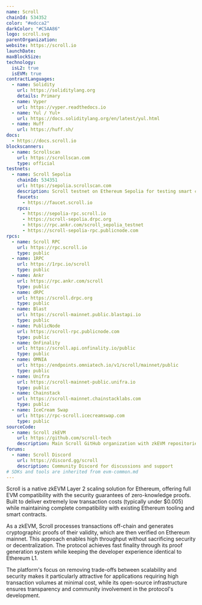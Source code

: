 ```yaml
---
name: Scroll
chainId: 534352
color: "#edcca2"
darkColor: "#C5AA86"
logo: scroll.svg
parentOrganization: 
website: https://scroll.io
launchDate: 
maxBlockSize: 
technology:
  isL2: true
  isEVM: true
contractLanguages:
  - name: Solidity
    url: https://soliditylang.org
    details: Primary
  - name: Vyper
    url: https://vyper.readthedocs.io
  - name: Yul / Yul+
    url: https://docs.soliditylang.org/en/latest/yul.html
  - name: Huff
    url: https://huff.sh/
docs:
  - https://docs.scroll.io
blockscanners:
  - name: Scrollscan
    url: https://scrollscan.com
    type: official
testnets:
  - name: Scroll Sepolia
    chainId: 534351
    url: https://sepolia.scrollscan.com
    description: Scroll testnet on Ethereum Sepolia for testing smart contracts and dApps on the zkEVM.
    faucets:
      - https://faucet.scroll.io
    rpcs:
      - https://sepolia-rpc.scroll.io
      - https://scroll-sepolia.drpc.org
      - https://rpc.ankr.com/scroll_sepolia_testnet
      - https://scroll-sepolia-rpc.publicnode.com
rpcs:
  - name: Scroll RPC
    url: https://rpc.scroll.io
    type: public
  - name: 1RPC
    url: https://1rpc.io/scroll
    type: public
  - name: Ankr
    url: https://rpc.ankr.com/scroll
    type: public
  - name: dRPC
    url: https://scroll.drpc.org
    type: public
  - name: Blast
    url: https://scroll-mainnet.public.blastapi.io
    type: public
  - name: PublicNode
    url: https://scroll-rpc.publicnode.com
    type: public
  - name: OnFinality
    url: https://scroll.api.onfinality.io/public
    type: public
  - name: OMNIA
    url: https://endpoints.omniatech.io/v1/scroll/mainnet/public
    type: public
  - name: Unifra
    url: https://scroll-mainnet-public.unifra.io
    type: public
  - name: Chainstack
    url: https://scroll-mainnet.chainstacklabs.com
    type: public
  - name: IceCream Swap
    url: https://rpc-scroll.icecreamswap.com
    type: public
sourceCode:
  - name: Scroll zkEVM
    url: https://github.com/scroll-tech
    description: Main Scroll GitHub organization with zkEVM repositories
forums:
  - name: Scroll Discord
    url: https://discord.gg/scroll
    description: Community Discord for discussions and support
# SDKs and tools are inherited from evm-common.md
---
```


Scroll is a native zkEVM Layer 2 scaling solution for Ethereum, offering full EVM compatibility with the security guarantees of zero-knowledge proofs. Built to deliver extremely low transaction costs (typically under $0.005) while maintaining complete compatibility with existing Ethereum tooling and smart contracts.

As a zkEVM, Scroll processes transactions off-chain and generates cryptographic proofs of their validity, which are then verified on Ethereum mainnet. This approach enables high throughput without sacrificing security or decentralization. The protocol achieves fast finality through its proof generation system while keeping the developer experience identical to Ethereum L1.

The platform's focus on removing trade-offs between scalability and security makes it particularly attractive for applications requiring high transaction volumes at minimal cost, while its open-source infrastructure ensures transparency and community involvement in the protocol's development.